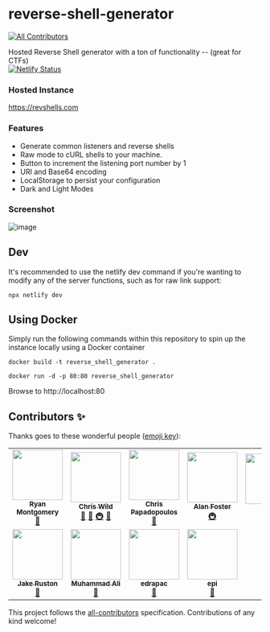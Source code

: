 # reverse-shell-generator
<!-- ALL-CONTRIBUTORS-BADGE:START - Do not remove or modify this section -->
[![All Contributors](https://img.shields.io/badge/all_contributors-11-orange.svg?style=flat-square)](#contributors-)
<!-- ALL-CONTRIBUTORS-BADGE:END -->
Hosted Reverse Shell generator with a ton of functionality -- (great for CTFs)
<br> [![Netlify Status](https://api.netlify.com/api/v1/badges/46dbabe0-23b7-42e6-b04b-e1769dc455ce/deploy-status)](https://app.netlify.com/sites/brave-swartz-5dcdab/deploys)

### Hosted Instance
https://revshells.com

### Features

- Generate common listeners and reverse shells
- Raw mode to cURL shells to your machine.
- Button to increment the listening port number by 1
- URI and Base64 encoding
- LocalStorage to persist your configuration
- Dark and Light Modes

### Screenshot

![image](https://user-images.githubusercontent.com/44453666/111888563-02430f80-89b4-11eb-9e17-ea3de014cf69.png)

## Dev

It's recommended to use the netlify dev command if you're wanting to modify any of the server functions, such as for raw link support:

```
npx netlify dev
```

## Using Docker
Simply run the following commands within this repository to spin up the instance locally using a Docker container

```
docker build -t reverse_shell_generator .

docker run -d -p 80:80 reverse_shell_generator
```

Browse to http://localhost:80

## Contributors ✨

Thanks goes to these wonderful people ([emoji key](https://allcontributors.org/docs/en/emoji-key)):

<!-- ALL-CONTRIBUTORS-LIST:START - Do not remove or modify this section -->
<!-- prettier-ignore-start -->
<!-- markdownlint-disable -->
<table>
  <tr>
    <td align="center"><a href="http://ryanmontgomery.me"><img src="https://avatars.githubusercontent.com/u/44453666?v=4?s=100" width="100px;" alt=""/><br /><sub><b>Ryan Montgomery</b></sub></a><br /><a href="https://github.com/0dayCTF/reverse-shell-generator/pulls?q=is%3Apr+reviewed-by%3A0dayCTF" title="Reviewed Pull Requests">👀</a></td>
    <td align="center"><a href="https://briskets.io"><img src="https://avatars.githubusercontent.com/u/58673953?v=4?s=100" width="100px;" alt=""/><br /><sub><b>Chris Wild</b></sub></a><br /><a href="#projectManagement-briskets" title="Project Management">📆</a> <a href="#tool-briskets" title="Tools">🔧</a> <a href="#infra-briskets" title="Infrastructure (Hosting, Build-Tools, etc)">🚇</a> <a href="#design-briskets" title="Design">🎨</a></td>
    <td align="center"><a href="https://papadope.net/"><img src="https://avatars.githubusercontent.com/u/28659477?v=4?s=100" width="100px;" alt=""/><br /><sub><b>Chris Papadopoulos</b></sub></a><br /><a href="#design-Papadope" title="Design">🎨</a></td>
    <td align="center"><a href="https://www.alanfoster.me/"><img src="https://avatars.githubusercontent.com/u/1271782?v=4?s=100" width="100px;" alt=""/><br /><sub><b>Alan Foster</b></sub></a><br /><a href="#infra-AlanFoster" title="Infrastructure (Hosting, Build-Tools, etc)">🚇</a></td>
    <td align="center"><a href="https://muir.land"><img src="https://avatars.githubusercontent.com/u/58998623?v=4?s=100" width="100px;" alt=""/><br /><sub><b>AG</b></sub></a><br /><a href="#maintenance-MuirlandOracle" title="Maintenance">🚧</a></td>
    <td align="center"><a href="https://github.com/0x03f3"><img src="https://avatars.githubusercontent.com/u/24409121?v=4?s=100" width="100px;" alt=""/><br /><sub><b>Joseph Rose</b></sub></a><br /><a href="#ideas-0x03f3" title="Ideas, Planning, & Feedback">🤔</a></td>
    <td align="center"><a href="https://github.com/JabbaCS"><img src="https://avatars.githubusercontent.com/u/68778279?v=4?s=100" width="100px;" alt=""/><br /><sub><b>Jabba</b></sub></a><br /><a href="#data-JabbaCS" title="Data">🔣</a></td>
  </tr>
  <tr>
    <td align="center"><a href="http://www.jake-ruston.com"><img src="https://avatars.githubusercontent.com/u/22551835?v=4?s=100" width="100px;" alt=""/><br /><sub><b>Jake Ruston</b></sub></a><br /><a href="#data-Jake-Ruston" title="Data">🔣</a></td>
    <td align="center"><a href="https://h0j3n.github.io/"><img src="https://avatars.githubusercontent.com/u/51261763?v=4?s=100" width="100px;" alt=""/><br /><sub><b>Muhammad Ali</b></sub></a><br /><a href="#tool-H0j3n" title="Tools">🔧</a></td>
    <td align="center"><a href="http://sprucelab.site"><img src="https://avatars.githubusercontent.com/u/33971688?v=4?s=100" width="100px;" alt=""/><br /><sub><b>edrapac</b></sub></a><br /><a href="#tool-edrapac" title="Tools">🔧</a></td>
    <td align="center"><a href="https://epi052.gitlab.io/notes-to-self/"><img src="https://avatars.githubusercontent.com/u/43392618?v=4?s=100" width="100px;" alt=""/><br /><sub><b>epi</b></sub></a><br /><a href="#tool-epi052" title="Tools">🔧</a></td>
  </tr>
</table>

<!-- markdownlint-restore -->
<!-- prettier-ignore-end -->

<!-- ALL-CONTRIBUTORS-LIST:END -->

This project follows the [all-contributors](https://github.com/all-contributors/all-contributors) specification. Contributions of any kind welcome!
